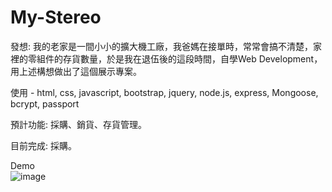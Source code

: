 # My-Stereo

發想: 我的老家是一間小小的擴大機工廠，我爸媽在接單時，常常會搞不清楚，家裡的零組件的存貨數量，於是我在退伍後的這段時間，自學Web Development，用上述構想做出了這個展示專案。

使用 - html, css, javascript, bootstrap, jquery, node.js, express, Mongoose, bcrypt, passport

預計功能: 採購、銷貨、存貨管理。

目前完成: 採購。

Demo  
![image](https://github.com/vi8249/My-Stereo/blob/main/demo/demo2.gif?raw=true)
